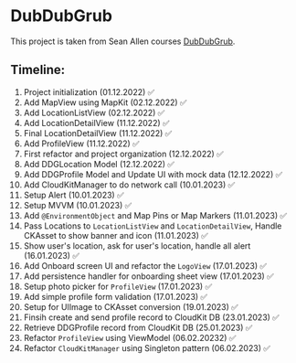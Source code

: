 #  DubDubGrub
This project is taken from Sean Allen courses [DubDubGrub](https://seanallen.teachable.com/p/dub-dub-grub-swiftui-mapkit-cloudkit).

## Timeline:
1. Project initialization (01.12.2022) ✅
2. Add MapView using MapKit (02.12.2022) ✅
3. Add LocationListView (02.12.2022) ✅
4. Add LocationDetailView (11.12.2022) ✅
5. Final LocationDetailView (11.12.2022) ✅
6. Add ProfileView (11.12.2022) ✅
7. First refactor and project organization (12.12.2022) ✅
8. Add DDGLocation Model (12.12.2022) ✅
9. Add DDGProfile Model and Update UI with mock data (12.12.2022) ✅
10. Add CloudKitManager to do network call (10.01.2023) ✅
11. Setup Alert (10.01.2023) ✅
12. Setup MVVM (10.01.2023) ✅
13. Add `@EnvironmentObject` and Map Pins or Map Markers (11.01.2023) ✅ 
14. Pass Locations to `LocationListView` and `LocationDetailView`, Handle CKAsset to show banner and icon (11.01.2023) ✅ 
15. Show user's location, ask for user's location, handle all alert (16.01.2023) ✅
16. Add Onboard screen UI and refactor the `LogoView` (17.01.2023) ✅
17. Add persistence handler for onboarding sheet view (17.01.2023) ✅
18. Setup photo picker for `ProfileView` (17.01.2023) ✅
19. Add simple profile form validation (17.01.2023) ✅
20. Setup for UIImage to CKAsset conversion (19.01.2023) ✅ 
21. Finsih create and send profile record to CloudKit DB (23.01.2023) ✅
22. Retrieve DDGProfile record from CloudKit DB (25.01.2023) ✅
23. Refactor `ProfileView` using ViewModel (06.02.20232) ✅
24. Refactor `CloudKitManager` using Singleton pattern (06.02.2023) ✅
